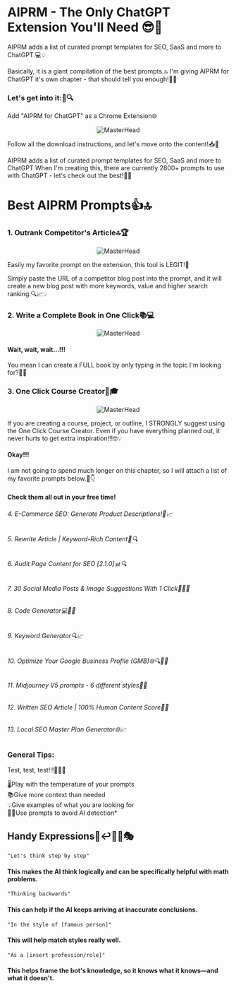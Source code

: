 # AIPRM - The Only ChatGPT Extension You'll Need 😎🚀

AIPRM adds a list of curated prompt templates for SEO, SaaS
and more to ChatGPT.💻💡

Basically, it is a giant compilation of the best prompts.🔝
I'm giving AIPRM for ChatGPT it's own chapter - that should
tell you enough!📖💁‍

### Let's get into it:💪🔍

Add "AIPRM for ChatGPT" as a Chrome Extension🌐

<p align="center">
  <img src="AIPRM.png" alt="MasterHead">
</p>

Follow all the download instructions, and let's move onto
the content!📥📄

AIPRM adds a list of curated prompt templates for SEO, SaaS
and more to ChatGPT
When I'm creating this, there are currently 2800+ prompts
to use with ChatGPT - let's check out the best!🤩🙌

# Best AIPRM Prompts👍🔝

### 1. Outrank Competitor's Article🔝🏆

<p align="center">
  <img src="Outrank.png" alt="MasterHead">
</p>

Easily my favorite prompt on the extension, this tool is LEGIT!💯

Simply paste the URL of a competitor blog post into the prompt, and it will create a new blog post with more keywords, value and higher search ranking.🔍📈💡

### 2. Write a Complete Book in One Click📚💻

<p align="center">
  <img src="Book.png" alt="MasterHead">
</p>

#### Wait, wait, wait...!!!
You mean I can create a FULL book by only typing in the topic I'm looking for?🤯💥

### 3. One Click Course Creator📝🎓

<p align="center">
  <img src=".png" alt="MasterHead">
</p>

If you are creating a course, project, or outline, I STRONGLY suggest using the One Click Course Creator. Even if you have everything planned out, it never hurts to get extra inspiration!!!🤓💡

#### Okay!!!

I am not going to spend much longer on this chapter, so I will attach a list of my favorite prompts below.🔽👇

#### Check them all out in your free time!

###### 4. E-Commerce SEO: Generate Product Descriptions!🛒📈
###### 5. Rewrite Article | Keyword-Rich Content📝🔍
###### 6. Audit Page Content for SEO [2.1.0]📊🔍
###### 7. 30 Social Media Posts & Image Suggestions With 1 Click📱📸🔝
###### 8. Code Generator💻👨‍💻
###### 9. Keyword Generator🔍📈
###### 10. Optimize Your Google Business Profile (GMB)🌐🔍👨💼
###### 11. Midjourney V5 prompts - 6 different styles📝🔝
###### 12. Written SEO Article | 100% Human Content Score📝💯
###### 13. Local SEO Master Plan Generator🌐📈

### General Tips:

Test, test, test!!!🧪👨🔬

🌡️Play with the temperature of your prompts  
📚Give more context than needed  
💡Give examples of what you are looking for  
🕵️‍♂️Use prompts to avoid AI detection*

## Handy Expressions💭↩️🧑‍🏫🎭

    "Let's think step by step"
#### This makes the AI think logically and can be specifically helpful with math problems.
    "Thinking backwards"
#### This can help if the AI keeps arriving at inaccurate conclusions.
    "In the style of [famous person]"
#### This will help match styles really well.
    "As a [insert profession/role]"
#### This helps frame the bot's knowledge, so it knows what it knows—and what it doesn't.
